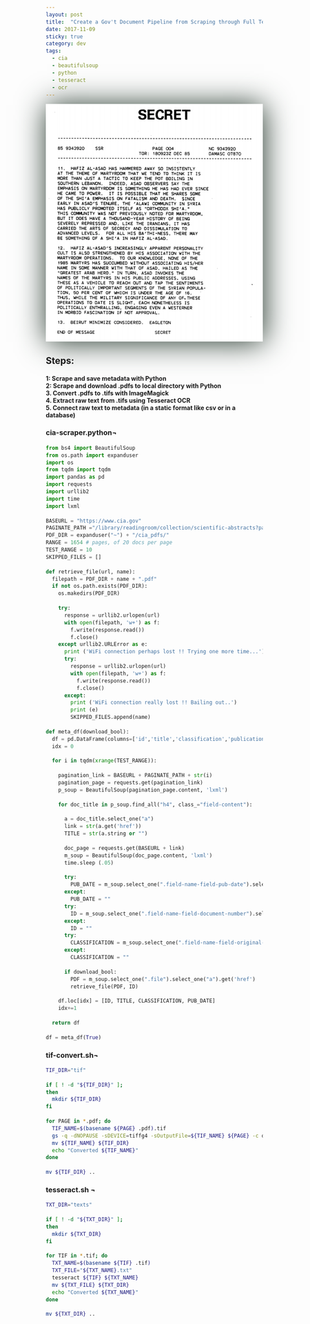 ```yaml
---
layout: post
title:  "Create a Gov't Document Pipeline from Scraping through Full Text Extraction"
date: 2017-11-09
sticky: true
category: dev
tags:
  - cia
  - beautifulsoup
  - python
  - tesseract
  - ocr
---
```


<a href="https://www.cia.gov/library/readingroom/docs/CIA-RDP87T00434R000300250002-6.pdf" target="\_none">
  <img src="/images/asad.png" style="box-shadow: 2px 2px 4pc #23352a;"/>
</a>

## Steps:

#### 1: Scrape and save metadata with Python<br> 2: Scrape and download .pdfs to local directory with Python<br> 3. Convert .pdfs to .tifs with ImageMagick<br> 4. Extract raw text from .tifs using Tesseract OCR<br>5. Connect raw text to metadata (in a static format like csv or in a database)

### cia-scraper.python&#172;

```python
from bs4 import BeautifulSoup
from os.path import expanduser
import os
from tqdm import tqdm
import pandas as pd
import requests
import urllib2
import time
import lxml

BASEURL = "https://www.cia.gov"
PAGINATE_PATH ="/library/readingroom/collection/scientific-abstracts?page="
PDF_DIR = expanduser("~") + "/cia_pdfs/"
RANGE = 1654 # pages, of 20 docs per page
TEST_RANGE = 10
SKIPPED_FILES = []

def retrieve_file(url, name):
  filepath = PDF_DIR + name + ".pdf"
  if not os.path.exists(PDF_DIR):
    os.makedirs(PDF_DIR)

    try:
      response = urllib2.urlopen(url)
      with open(filepath, 'w+') as f:
        f.write(response.read())
        f.close()
    except urllib2.URLError as e:
      print ('WiFi connection perhaps lost !! Trying one more time...')
      try:
        response = urllib2.urlopen(url)
        with open(filepath, 'w+') as f:
          f.write(response.read())
          f.close()
      except:
        print ('WiFi connection really lost !! Bailing out..')
        print (e)
        SKIPPED_FILES.append(name)

def meta_df(download_bool):
  df = pd.DataFrame(columns=['id','title','classification','publication_date'])
  idx = 0

  for i in tqdm(xrange(TEST_RANGE)):

    pagination_link = BASEURL + PAGINATE_PATH + str(i)
    pagination_page = requests.get(pagination_link)
    p_soup = BeautifulSoup(pagination_page.content, 'lxml')

    for doc_title in p_soup.find_all("h4", class_="field-content"):

      a = doc_title.select_one("a")
      link = str(a.get('href'))
      TITLE = str(a.string or "")

      doc_page = requests.get(BASEURL + link)
      m_soup = BeautifulSoup(doc_page.content, 'lxml')
      time.sleep (.05)

      try:
        PUB_DATE = m_soup.select_one(".field-name-field-pub-date").select_one("span").get('content')
      except:
        PUB_DATE = ""
      try:
        ID = m_soup.select_one(".field-name-field-document-number").select_one(".field-item").string
      except:
        ID = ""
      try:
        CLASSIFICATION = m_soup.select_one(".field-name-field-original-classification").select_one(".field-item").string
      except:
        CLASSIFICATION = ""

      if download_bool:
        PDF = m_soup.select_one(".file").select_one("a").get('href')
        retrieve_file(PDF, ID)

    df.loc[idx] = [ID, TITLE, CLASSIFICATION, PUB_DATE]
    idx+=1  

  return df

df = meta_df(True)
```





### tif-convert.sh&#172;

```bash
TIF_DIR="tif"

if [ ! -d "${TIF_DIR}" ];
then
  mkdir ${TIF_DIR}
fi

for PAGE in *.pdf; do
  TIF_NAME=$(basename ${PAGE} .pdf).tif
  gs -q -dNOPAUSE -sDEVICE=tiffg4 -sOutputFile=${TIF_NAME} ${PAGE} -c quit
  mv ${TIF_NAME} ${TIF_DIR}
  echo "Converted ${TIF_NAME}"
done

mv ${TIF_DIR} ..
```


### tesseract.sh &#172;

```bash
TXT_DIR="texts"

if [ ! -d "${TXT_DIR}" ];
then
  mkdir ${TXT_DIR}
fi

for TIF in *.tif; do
  TXT_NAME=$(basename ${TIF} .tif)
  TXT_FILE="${TXT_NAME}.txt"
  tesseract ${TIF} ${TXT_NAME}
  mv ${TXT_FILE} ${TXT_DIR}
  echo "Converted ${TXT_NAME}"
done

mv ${TXT_DIR} ..
```

